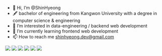 - 👋 Hi, I’m @ShinHyeong
- 🖋️ bachelor of engineering from Kangwon University with a degree in computer science & engineering
- 👀 I’m interested in data-engineering / backend web development
- 🌱 I’m currently learning frontend web development
- 📫 How to reach me shinhyeong.dev@gmail.com


<img src="https://img.shields.io/badge/Java-007396?style=flat-square&logo=java&logoColor=white"/> <img src="https://img.shields.io/badge/Python-3776AB?style=flat-square&logo=python&logoColor=white"/> <img src="https://img.shields.io/badge/React-61DAFB?style=flat-square&logo=react&logoColor=white"/> <img src="https://img.shields.io/badge/TypeScript-3178C6?style=flat-square&logo=typeScript&logoColor=white"/> <img src="https://img.shields.io/badge/SpringBoot-6DB33F?style=flat-square&logo=springboot&logoColor=white"/> <img src="https://img.shields.io/badge/TensorFlow-FF6F00?style=flat-square&logo=tensorFlow&logoColor=white"/>
